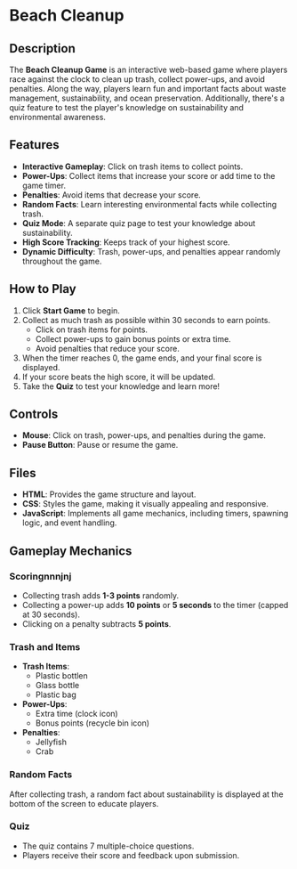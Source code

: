 # Beach Cleanup

## Description
The **Beach Cleanup Game** is an interactive web-based game where players race against the clock to clean up trash, collect power-ups, and avoid penalties. Along the way, players learn fun and important facts about waste management, sustainability, and ocean preservation. Additionally, there's a quiz feature to test the player's knowledge on sustainability and environmental awareness.

## Features
- **Interactive Gameplay**: Click on trash items to collect points.
- **Power-Ups**: Collect items that increase your score or add time to the game timer.
- **Penalties**: Avoid items that decrease your score.
- **Random Facts**: Learn interesting environmental facts while collecting trash.
- **Quiz Mode**: A separate quiz page to test your knowledge about sustainability.
- **High Score Tracking**: Keeps track of your highest score.
- **Dynamic Difficulty**: Trash, power-ups, and penalties appear randomly throughout the game.

## How to Play
1. Click **Start Game** to begin.
2. Collect as much trash as possible within 30 seconds to earn points.
   - Click on trash items for points.
   - Collect power-ups to gain bonus points or extra time.
   - Avoid penalties that reduce your score.
3. When the timer reaches 0, the game ends, and your final score is displayed.
4. If your score beats the high score, it will be updated.
5. Take the **Quiz** to test your knowledge and learn more!

## Controls
- **Mouse**: Click on trash, power-ups, and penalties during the game.
- **Pause Button**: Pause or resume the game.

## Files
- **HTML**: Provides the game structure and layout.
- **CSS**: Styles the game, making it visually appealing and responsive.
- **JavaScript**: Implements all game mechanics, including timers, spawning logic, and event handling.

## Gameplay Mechanics
### Scoringnnnjnj
- Collecting trash adds **1-3 points** randomly.
- Collecting a power-up adds **10 points** or **5 seconds** to the timer (capped at 30 seconds).
- Clicking on a penalty subtracts **5 points**.

### Trash and Items
- **Trash Items**:
  - Plastic bottlen
  - Glass bottle
  - Plastic bag
- **Power-Ups**:
  - Extra time (clock icon)
  - Bonus points (recycle bin icon)
- **Penalties**:
  - Jellyfish
  - Crab

### Random Facts
After collecting trash, a random fact about sustainability is displayed at the bottom of the screen to educate players.

### Quiz
- The quiz contains 7 multiple-choice questions.
- Players receive their score and feedback upon submission.
